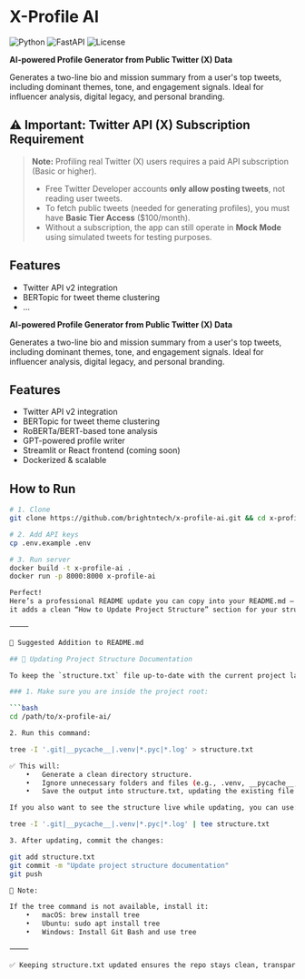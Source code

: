 # X-Profile AI

![Python](https://img.shields.io/badge/python-3.10+-blue)
![FastAPI](https://img.shields.io/badge/fastapi-powered-brightgreen)
![License](https://img.shields.io/badge/license-proprietary-red)

**AI-powered Profile Generator from Public Twitter (X) Data**

Generates a two-line bio and mission summary from a user's top tweets, including dominant themes, tone, and engagement signals. Ideal for influencer analysis, digital legacy, and personal branding.

## ⚠️ Important: Twitter API (X) Subscription Requirement

> **Note:** Profiling real Twitter (X) users requires a paid API subscription (Basic or higher).
> 
> - Free Twitter Developer accounts **only allow posting tweets**, not reading user tweets.
> - To fetch public tweets (needed for generating profiles), you must have **Basic Tier Access** ($100/month).
> - Without a subscription, the app can still operate in **Mock Mode** using simulated tweets for testing purposes.

## Features
- Twitter API v2 integration
- BERTopic for tweet theme clustering
- ...

**AI-powered Profile Generator from Public Twitter (X) Data**

Generates a two-line bio and mission summary from a user's top tweets, including dominant themes, tone, and engagement signals. Ideal for influencer analysis, digital legacy, and personal branding.

## Features
- Twitter API v2 integration
- BERTopic for tweet theme clustering
- RoBERTa/BERT-based tone analysis
- GPT-powered profile writer
- Streamlit or React frontend (coming soon)
- Dockerized & scalable

## How to Run

```bash
# 1. Clone
git clone https://github.com/brightntech/x-profile-ai.git && cd x-profile-ai

# 2. Add API keys
cp .env.example .env

# 3. Run server
docker build -t x-profile-ai .
docker run -p 8000:8000 x-profile-ai

Perfect!
Here’s a professional README update you can copy into your README.md —
it adds a clean “How to Update Project Structure” section for your structure.txt!

⸻

📄 Suggested Addition to README.md

## 📂 Updating Project Structure Documentation

To keep the `structure.txt` file up-to-date with the current project layout:

### 1. Make sure you are inside the project root:

```bash
cd /path/to/x-profile-ai/

2. Run this command:

tree -I '.git|__pycache__|.venv|*.pyc|*.log' > structure.txt

✅ This will:
	•	Generate a clean directory structure.
	•	Ignore unnecessary folders and files (e.g., .venv, __pycache__, .git/, etc.)
	•	Save the output into structure.txt, updating the existing file.

If you also want to see the structure live while updating, you can use:

tree -I '.git|__pycache__|.venv|*.pyc|*.log' | tee structure.txt

3. After updating, commit the changes:

git add structure.txt
git commit -m "Update project structure documentation"
git push

📢 Note:

If the tree command is not available, install it:
	•	macOS: brew install tree
	•	Ubuntu: sudo apt install tree
	•	Windows: Install Git Bash and use tree

⸻

✅ Keeping structure.txt updated ensures the repo stays clean, transparent, and developer-friendly.